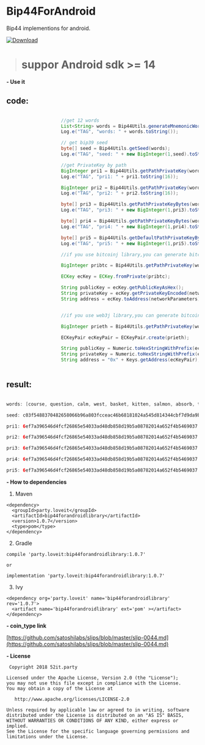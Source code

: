 # Bip44ForAndroid
Bip44 implementions for android.


[ ![Download](https://api.bintray.com/packages/loveit/maven/Bip44ForAndroid/images/download.svg) ](https://bintray.com/loveit/maven/Bip44ForAndroid/_latestVersion)



> # suppor Android sdk >= 14 #

**- Use it**


## code: ##

```java

                    //get 12 words
                    List<String> words = Bip44Utils.generateMnemonicWords(MainActivity.this);
                    Log.e("TAG", "words: " + words.toString());

                    // get bip39 seed
                    byte[] seed = Bip44Utils.getSeed(words);
                    Log.e("TAG", "seed: " + new BigInteger(1,seed).toString(16));

                    //get PrivateKey by path
                    BigInteger pri1 = Bip44Utils.getPathPrivateKey(words,"m/44'/194'/0'/0/0");
                    Log.e("TAG", "pri1: " + pri1.toString(16));

                    BigInteger pri2 = Bip44Utils.getPathPrivateKey(words,seed,"m/44'/194'/0'/0/0");
                    Log.e("TAG", "pri2: " + pri2.toString(16));

                    byte[] pri3 = Bip44Utils.getPathPrivateKeyBytes(words, "m/44'/194'/0'/0/0");
                    Log.e("TAG", "pri3: " + new BigInteger(1,pri3).toString(16));

                    byte[] pri4 = Bip44Utils.getPathPrivateKeyBytes(words, seed,"m/44'/194'/0'/0/0");
                    Log.e("TAG", "pri4: " + new BigInteger(1,pri4).toString(16));

                    byte[] pri5 = Bip44Utils.getDefaultPathPrivateKeyBytes(words, 194);
                    Log.e("TAG", "pri5: " + new BigInteger(1,pri5).toString(16));

                    //if you use bitcoinj library,you can generate bitcoin privatekey and public key and address like this:

                    BigInteger pribtc = Bip44Utils.getPathPrivateKey(words,"m/44'/0'/0'/0/0");

                    ECKey ecKey = ECKey.fromPrivate(pribtc);

	                String publicKey = ecKey.getPublicKeyAsHex();
	                String privateKey = ecKey.getPrivateKeyEncoded(networkParameters).toString();
	                String address = ecKey.toAddress(networkParameters).toString();


                    //if you use web3j library,you can generate bitcoin privatekey and public key and address like this:

					BigInteger prieth = Bip44Utils.getPathPrivateKey(words,"m/44'/60'/0'/0/0");

                    ECKeyPair ecKeyPair = ECKeyPair.create(prieth);

	                String publicKey = Numeric.toHexStringWithPrefix(ecKeyPair.getPublicKey());
	                String privateKey = Numeric.toHexStringWithPrefix(ecKeyPair.getPrivateKey());
	                String address = "0x" + Keys.getAddress(ecKeyPair);
                    


```



## result: ##

```java

words: [course, question, calm, west, basket, kitten, salmon, absorb, tool, ankle, mixed, endorse]

seed: c03f5488370482658066b96a803fcceac46b68181024a545d814344cbf7d9da9b478a20d0b95ebef268b7c24afd4540c59a4567146d45d2db891ca2576d409c7

pri1: 6ef7a396546d4fcf26865e54033ad48db858d19b5a08782014a652f4b5469037

pri2: 6ef7a396546d4fcf26865e54033ad48db858d19b5a08782014a652f4b5469037

pri3: 6ef7a396546d4fcf26865e54033ad48db858d19b5a08782014a652f4b5469037

pri4: 6ef7a396546d4fcf26865e54033ad48db858d19b5a08782014a652f4b5469037

pri5: 6ef7a396546d4fcf26865e54033ad48db858d19b5a08782014a652f4b5469037


```



 **- How to dependencies**
1. Maven

```base
<dependency>
  <groupId>party.loveit</groupId>
  <artifactId>bip44forandroidlibrary</artifactId>
  <version>1.0.7</version>
  <type>pom</type>
</dependency>
```
2. Gradle

```base
compile 'party.loveit:bip44forandroidlibrary:1.0.7'

or

implementation 'party.loveit:bip44forandroidlibrary:1.0.7'

```
3. Ivy

```base
<dependency org='party.loveit' name='bip44forandroidlibrary' rev='1.0.7'>
  <artifact name='bip44forandroidlibrary' ext='pom' ></artifact>
</dependency>
```


 **- coin_type link**


[https://github.com/satoshilabs/slips/blob/master/slip-0044.md](https://github.com/satoshilabs/slips/blob/master/slip-0044.md)







 **- License**

     Copyright 2018 52it.party
    
    Licensed under the Apache License, Version 2.0 (the "License");
    you may not use this file except in compliance with the License.
    You may obtain a copy of the License at
    
       http://www.apache.org/licenses/LICENSE-2.0
    
    Unless required by applicable law or agreed to in writing, software
    distributed under the License is distributed on an "AS IS" BASIS,
    WITHOUT WARRANTIES OR CONDITIONS OF ANY KIND, either express or implied.
    See the License for the specific language governing permissions and
    limitations under the License.
